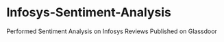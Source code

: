 # Infosys-Sentiment-Analysis
Performed Sentiment Analysis on Infosys Reviews Published on Glassdoor
